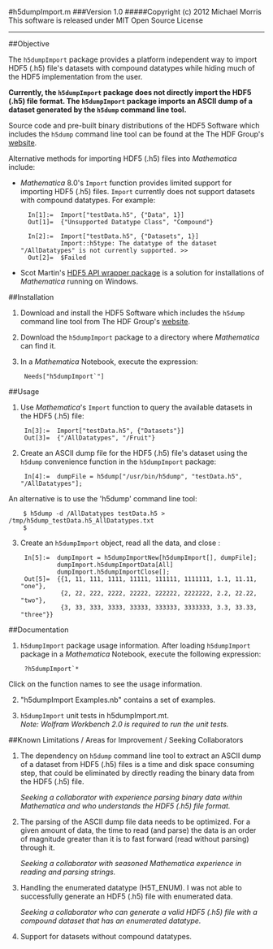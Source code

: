 #h5dumpImport.m
###Version 1.0
#####Copyright (c) 2012 Michael Morris<br>This software is released under MIT Open Source License

**************

##Objective

The `h5dumpImport` package provides a platform independent way to import HDF5 (.h5) file's datasets with compound datatypes while hiding much of the HDF5 implementation from the user.

**Currently, the `h5dumpImport` package does not directly import the HDF5 (.h5) file format.  The `h5dumpImport` package imports an ASCII dump of a dataset generated by the `h5dump` command line tool.**

Source code and pre-built binary distributions of the HDF5 Software which includes the `h5dump` command line tool can be found at the The HDF Group's [website](http://www.hdfgroup.org/HDF5/release/obtain5.html#obtain).

Alternative methods for importing HDF5 (.h5) files into *Mathematica* include:

- *Mathematica* 8.0's `Import` function provides limited support for importing HDF5 (.h5) files. `Import` currently does not support datasets with compound datatypes.  For example:

        In[1]:=	 Import["testData.h5", {"Data", 1}]
        Out[1]=  {"Unsupported Datatype Class", "Compound"}

        In[2]:=  Import["testData.h5", {"Datasets", 1}]
                 Import::h5type: The datatype of the dataset "/AllDatatypes" is not currently supported. >>
        Out[2]=  $Failed


- Scot Martin's [HDF5 API wrapper package](http://www.hdfgroup.org/ftp/HDF5/contrib/mathematica/) is a solution for installations of *Mathematica* running on Windows.

##Installation
1. Download and install the HDF5 Software which includes the `h5dump` command line tool from The HDF Group's [website](http://www.hdfgroup.org/HDF5/release/obtain5.html#obtain).

2. Download the `h5dumpImport` package to a directory where *Mathematica* can find it.

3. In a *Mathematica* Notebook, execute the expression:

        Needs["h5dumpImport`"]

##Usage
1. Use *Mathematica*'s `Import` function to query the available datasets in the HDF5 (.h5) file:

        In[3]:=  Import["testData.h5", {"Datasets"}]
        Out[3]=  {"/AllDatatypes", "/Fruit"}
 
2. Create an ASCII dump file for the HDF5 (.h5) file's dataset using the `h5dump` convenience function in the `h5dumpImport` package:
        
        In[4]:=  dumpFile = h5dump["/usr/bin/h5dump", "testData.h5", "/AllDatatypes"];
An alternative is to use the 'h5dump' command line tool:
   
        $ h5dump -d /AllDatatypes testData.h5 > /tmp/h5dump_testData.h5_AllDatatypes.txt
        $
        
3. Create an `h5dumpImport` object, read all the data, and close :

		In[5]:=  dumpImport = h5dumpImportNew[h5dumpImport[], dumpFile];
                 dumpImport.h5dumpImportData[All]
                 dumpImport.h5dumpImportClose[];
        Out[5]=  {{1, 11, 111, 1111, 11111, 111111, 1111111, 1.1, 11.11, "one"},
                  {2, 22, 222, 2222, 22222, 222222, 2222222, 2.2, 22.22, "two"},
                  {3, 33, 333, 3333, 33333, 333333, 3333333, 3.3, 33.33, "three"}}

##Documentation
1. `h5dumpImport` package usage information. After loading `h5dumpImport` package in a *Mathematica* Notebook, execute the following expression:
        
        ?h5dumpImport`*
Click on the function names to see the usage information.

2. "h5dumpImport Examples.nb" contains a set of examples.

3. `h5dumpImport` unit tests in h5dumpImport.mt.  
   *Note: Wolfram Workbench 2.0 is required to run the unit tests.*


##Known Limitations / Areas for Improvement / Seeking Collaborators

1. The dependency on `h5dump` command line tool to extract an ASCII dump of a dataset from HDF5 (.h5) files is a time and disk space consuming step, that could be eliminated by directly reading the binary data from the HDF5 (.h5) file.

   *Seeking a collaborator with experience parsing binary data within Mathematica and who understands the HDF5 (.h5) file format.*

2. The parsing of the ASCII dump file data needs to be optimized. For a given amount of data, the time to read (and parse) the data is an order of magnitude greater than it is to fast forward (read without parsing) through it.

   *Seeking a collaborator with seasoned Mathematica experience in reading and parsing strings.*

3. Handling the enumerated datatype (H5T_ENUM).  I was not able to successfully generate an HDF5 (.h5) file with enumerated data.

   *Seeking a collaborator who can generate a valid HDF5 (.h5) file with a compound dataset that has an enumerated datatype.*

4. Support for datasets without compound datatypes.